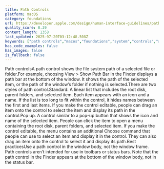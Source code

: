 ```yaml
---
title: Path Controls
platform: macOS
category: foundations
url: https://developer.apple.com/design/human-interface-guidelines/path-controls
quality_score: 0.39
content_length: 1358
last_updated: 2025-07-20T03:12:48.508Z
keywords: ["path controls","macos","foundations","system","controls","status"]
has_code_examples: false
has_images: false
is_fallback: false
---
```


Path controlsA path control shows the file system path of a selected file or folder.For example, choosing View > Show Path Bar in the Finder displays a path bar at the bottom of the window. It shows the path of the selected item, or the path of the window’s folder if nothing is selected.There are two styles of path control.Standard. A linear list that includes the root disk, parent folders, and selected item. Each item appears with an icon and a name. If the list is too long to fit within the control, it hides names between the first and last items. If you make the control editable, people can drag an item onto the control to select the item and display its path in the control.Pop up. A control similar to a pop-up button that shows the icon and name of the selected item. People can click the item to open a menu containing the root disk, parent folders, and selected item. If you make the control editable, the menu contains an additional Choose command that people can use to select an item and display it in the control. They can also drag an item onto the control to select it and display its path.Best practicesUse a path control in the window body, not the window frame. Path controls aren’t intended for use in toolbars or status bars. Note that the path control in the Finder appears at the bottom of the window body, not in the status bar.